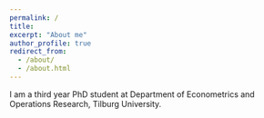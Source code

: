```yaml
---
permalink: /
title: 
excerpt: "About me"
author_profile: true
redirect_from: 
  - /about/
  - /about.html
---
```


I am a third year PhD student at Department of Econometrics and Operations Research, Tilburg University.
